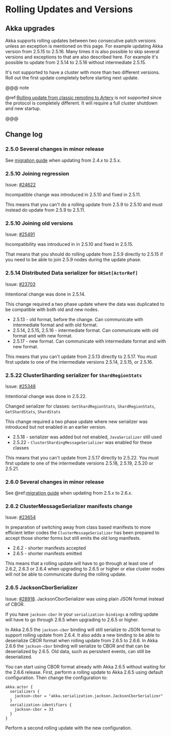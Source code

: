 # Rolling Updates and Versions

## Akka upgrades
Akka supports rolling updates between two consecutive patch versions unless an exception is
mentioned on this page. For example updating Akka version from 2.5.15 to 2.5.16. Many times
it is also possible to skip several versions and exceptions to that are also described here.
For example it's possible to update from 2.5.14 to 2.5.16 without intermediate 2.5.15.

It's not supported to have a cluster with more than two different versions. Roll out the first
update completely before starting next update.

@@@ note

@ref:[Rolling update from classic remoting to Artery](../additional/rolling-updates.md#migrating-from-classic-remoting-to-artery) is not supported since the protocol
is completely different. It will require a full cluster shutdown and new startup.

@@@

## Change log

### 2.5.0 Several changes in minor release

See [migration guide](https://doc.akka.io/libraries/akka/2.5/project/migration-guide-2.4.x-2.5.x.html#rolling-update) when updating from 2.4.x to 2.5.x.

### 2.5.10 Joining regression

Issue: [#24622](https://github.com/akka/akka/issues/24622)

Incompatible change was introduced in 2.5.10 and fixed in 2.5.11.

This means that you can't do a rolling update from 2.5.9 to 2.5.10 and must instead do update from 2.5.9 to 2.5.11.

### 2.5.10 Joining old versions

Issue: [#25491](https://github.com/akka/akka/issues/25491)

Incompatibility was introduced in in 2.5.10 and fixed in 2.5.15.

That means that you should do rolling update from 2.5.9 directly to 2.5.15 if you need to be able to
join 2.5.9 nodes during the update phase.

### 2.5.14 Distributed Data serializer for `ORSet[ActorRef]`

Issue: [#23703](https://github.com/akka/akka/issues/23703)

Intentional change was done in 2.5.14.

This change required a two phase update where the data was duplicated to be compatible with both old and new nodes.

* 2.5.13 - old format, before the change. Can communicate with intermediate format and with old format.
* 2.5.14, 2.5.15, 2.5.16 - intermediate format. Can communicate with old format and with new format.
* 2.5.17 - new format. Can communicate with intermediate format and with new format.

This means that you can't update from 2.5.13 directly to 2.5.17. You must first update to one of the intermediate
versions 2.5.14, 2.5.15, or 2.5.16.

### 2.5.22 ClusterSharding serializer for `ShardRegionStats`

Issue: [#25348](https://github.com/akka/akka/issues/25348)

Intentional change was done in 2.5.22.

Changed serializer for classes: `GetShardRegionStats`, `ShardRegionStats`, `GetShardStats`, `ShardStats`

This change required a two phase update where new serializer was introduced but not enabled in an earlier version.

* 2.5.18 - serializer was added but not enabled, `JavaSerializer` still used
* 2.5.22 - `ClusterShardingMessageSerializer` was enabled for these classes

This means that you can't update from 2.5.17 directly to 2.5.22. You must first update to one of the intermediate
versions 2.5.18, 2.5.19, 2.5.20 or 2.5.21.

### 2.6.0 Several changes in minor release

See @ref:[migration guide](migration-guide-2.5.x-2.6.x.md) when updating from 2.5.x to 2.6.x.

### 2.6.2 ClusterMessageSerializer manifests change

Issue: [#23654](https://github.com/akka/akka/issues/13654)

In preparation of switching away from class based manifests to more efficient letter codes the `ClusterMessageSerializer`
has been prepared to accept those shorter forms but still emits the old long manifests.

* 2.6.2 - shorter manifests accepted
* 2.6.5 - shorter manifests emitted

This means that a rolling update will have to go through at least one of 2.6.2, 2.6.3 or 2.6.4 when upgrading to
2.6.5 or higher or else cluster nodes will not be able to communicate during the rolling update.

### 2.6.5 JacksonCborSerializer

Issue: [#28918](https://github.com/akka/akka/issues/28918). JacksonCborSerializer was using plain JSON format
instead of CBOR.

If you have `jackson-cbor` in your `serialization-bindings` a rolling update will have to go through 2.6.5 when
upgrading to 2.6.5 or higher.

In Akka 2.6.5 the `jackson-cbor` binding will still serialize to JSON format to support rolling update from 2.6.4.
It also adds a new binding to be able to deserialize CBOR format when rolling update from 2.6.5 to 2.6.6.
In Akka 2.6.6 the `jackson-cbor` binding will serialize to CBOR and that can be deserialized by 2.6.5. Old
data, such as persistent events, can still be deserialized.

You can start using CBOR format already with Akka 2.6.5 without waiting for the 2.6.6 release. First, perform
a rolling update to Akka 2.6.5 using default configuration. Then change the configuration to:

```
akka.actor {
  serializers {
    jackson-cbor = "akka.serialization.jackson.JacksonCborSerializer"
  }
  serialization-identifiers {
    jackson-cbor = 33
  }
}
```

Perform a second rolling update with the new configuration.
